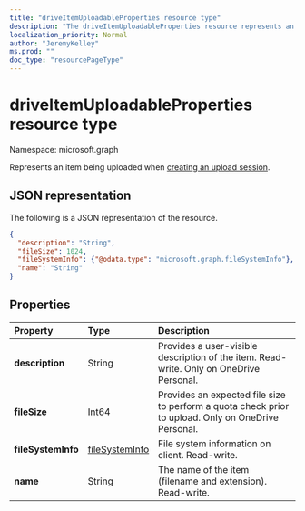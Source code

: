 ```yaml
---
title: "driveItemUploadableProperties resource type"
description: "The driveItemUploadableProperties resource represents an item being uploaded when creating an upload session."
localization_priority: Normal
author: "JeremyKelley"
ms.prod: ""
doc_type: "resourcePageType"
---
```


# driveItemUploadableProperties resource type

Namespace: microsoft.graph

Represents an item being uploaded when [creating an upload session](../api/driveitem-createuploadsession.md).

## JSON representation

The following is a JSON representation of the resource.

<!-- {
  "blockType": "resource",
  "optionalProperties": [

  ],
  "@odata.type": "microsoft.graph.driveItemUploadableProperties",
  "baseType": null
}-->

```json
{
  "description": "String",
  "fileSize": 1024,
  "fileSystemInfo": {"@odata.type": "microsoft.graph.fileSystemInfo"},
  "name": "String"
}
```

## Properties

| Property     | Type                              | Description                                                                                         |
|:-------------|:----------------------------------|:----------------------------------------------------------------------------------------------------|
|**description**   |String                             | Provides a user-visible description of the item. Read-write. Only on OneDrive Personal.             |
|**fileSize**      |Int64                              | Provides an expected file size to perform a quota check prior to upload. Only on OneDrive Personal. |
|**fileSystemInfo**|[fileSystemInfo](filesysteminfo.md)| File system information on client. Read-write.                                                      |
|**name**          |String                             | The name of the item (filename and extension). Read-write.                                          |

<!-- uuid: 16cd6b66-4b1a-43a1-adaf-3a886856ed98
2019-02-04 14:57:30 UTC -->
<!-- {
  "type": "#page.annotation",
  "description": "driveItemUploadableProperties resource",
  "keywords": "driveItemUploadableProperties,createUploadSession",
  "section": "documentation",
  "tocPath": ""
}-->
